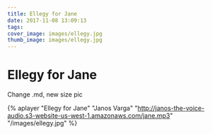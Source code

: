 ```yaml
---
title: Ellegy for Jane
date: 2017-11-08 13:09:13
tags:
cover_image: images/ellegy.jpg
thumb_image: images/ellegy.jpg
---
```


#  Ellegy for Jane

Change .md, new size pic

{% aplayer "Ellegy for Jane" "Janos Varga" "http://janos-the-voice-audio.s3-website-us-west-1.amazonaws.com/jane.mp3" "/images/ellegy.jpg" %}
